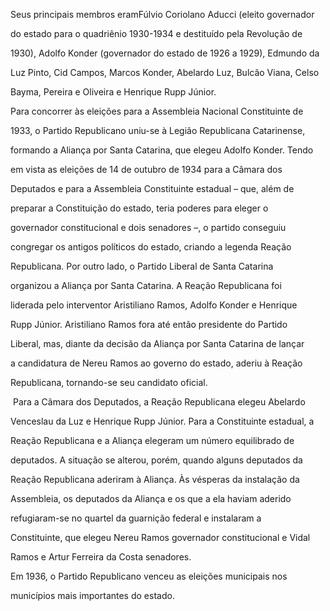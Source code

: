 

Seus principais membros eramFúlvio Coriolano Aducci (eleito governador

do estado para o quadriênio 1930-1934 e destituído pela Revolução de

1930), Adolfo Konder (governador do estado de 1926 a 1929), Edmundo da

Luz Pinto, Cid Campos, Marcos Konder, Abelardo Luz, Bulcão Viana, Celso

Bayma, Pereira e Oliveira e Henrique Rupp Júnior.



Para concorrer às eleições para a Assembleia Nacional Constituinte de

1933, o Partido Republicano uniu-se à Legião Republicana Catarinense,

formando a Aliança por Santa Catarina, que elegeu Adolfo Konder. Tendo

em vista as eleições de 14 de outubro de 1934 para a Câmara dos

Deputados e para a Assembleia Constituinte estadual – que, além de

preparar a Constituição do estado, teria poderes para eleger o

governador constitucional e dois senadores –, o partido conseguiu

congregar os antigos políticos do estado, criando a legenda Reação

Republicana. Por outro lado, o Partido Liberal de Santa Catarina

organizou a Aliança por Santa Catarina. A Reação Republicana foi

liderada pelo interventor Aristiliano Ramos, Adolfo Konder e Henrique

Rupp Júnior. Aristiliano Ramos fora até então presidente do Partido

Liberal, mas, diante da decisão da Aliança por Santa Catarina de lançar

a candidatura de Nereu Ramos ao governo do estado, aderiu à Reação

Republicana, tornando-se seu candidato oficial.



 Para a Câmara dos Deputados, a Reação Republicana elegeu Abelardo

Venceslau da Luz e Henrique Rupp Júnior. Para a Constituinte estadual, a

Reação Republicana e a Aliança elegeram um número equilibrado de

deputados. A situação se alterou, porém, quando alguns deputados da

Reação Republicana aderiram à Aliança. Às vésperas da instalação da

Assembleia, os deputados da Aliança e os que a ela haviam aderido

refugiaram-se no quartel da guarnição federal e instalaram a

Constituinte, que elegeu Nereu Ramos governador constitucional e Vidal

Ramos e Artur Ferreira da Costa senadores.



Em 1936, o Partido Republicano venceu as eleições municipais nos

municípios mais importantes do estado.



